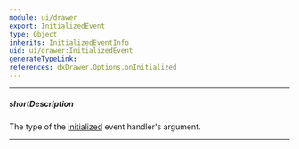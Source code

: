 ```yaml
---
module: ui/drawer
export: InitializedEvent
type: Object
inherits: InitializedEventInfo
uid: ui/drawer:InitializedEvent
generateTypeLink: 
references: dxDrawer.Options.onInitialized
---
```

---
##### shortDescription
The type of the [initialized]({basewidgetpath}/Events/#initialized) event handler's argument.

---
<!-- Description goes here -->